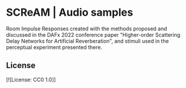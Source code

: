 # SCReAM | Audio samples

Room Impulse Responses created with the methods proposed and discussed in the DAFx 2022 conference paper "Higher-order Scattering Delay Networks for Artificial Reverberation", and stimuli used in the perceptual experiment presented there.

License
-------

[![License: CC0 1.0]]
